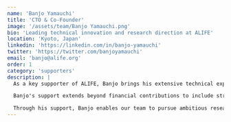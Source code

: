 ```yaml
---
name: 'Banjo Yamauchi'
title: 'CTO & Co-Founder'
image: '/assets/team/Banjo Yamauchi.png'
bio: 'Leading technical innovation and research direction at ALIFE'
location: 'Kyoto, Japan'
linkedin: 'https://linkedin.com/in/banjo-yamauchi'
twitter: 'https://twitter.com/banjoyamauchi'
email: 'banjo@alife.org'
order: 1
category: 'supporters'
description: |
  As a key supporter of ALIFE, Banjo brings his extensive technical expertise and visionary leadership to advance our mission of exploring artificial life. His commitment to innovation drives our research forward, ensuring we remain at the forefront of evolutionary AI development.

  Banjo's support extends beyond financial contributions to include strategic guidance, technical mentorship, and access to cutting-edge resources. His deep understanding of both technology and business helps ALIFE navigate the complex landscape of artificial life research.

  Through his support, Banjo enables our team to pursue ambitious research projects that push the boundaries of what's possible in artificial life. His belief in the transformative potential of evolutionary AI inspires our entire organization to strive for breakthrough discoveries.
---
```

